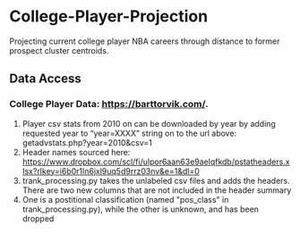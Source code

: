 # College-Player-Projection
Projecting current college player NBA careers through distance to former prospect cluster centroids. 

## Data Access <br>
### College Player Data: https://barttorvik.com/.
1. Player csv stats from 2010 on can be downloaded by year by adding requested year to “year=XXXX” string on to the url above: getadvstats.php?year=2010&csv=1
2. Header names sourced here: https://www.dropbox.com/scl/fi/ulpor6aan63e9aelqfkdb/pstatheaders.xlsx?rlkey=i6b0r1ln6jxl9uq5d9rrz03nv&e=1&dl=0
3. trank_processing.py takes the unlabeled csv files and adds the headers. There are two new columns that are not included in the header summary
4. One is a postitional classification (named "pos_class" in trank_processing.py), while the other is unknown, and has been dropped
    

